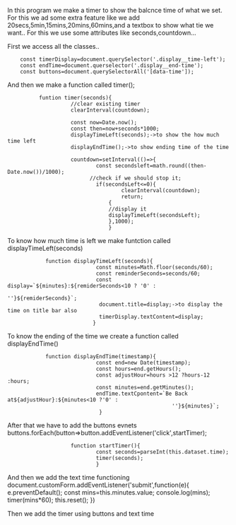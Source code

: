 In this program we make a timer to show the balcnce time of what we set.
For this we ad some extra feature like we add 20secs,5min,15mins,20mins,60mins,and a textbox to show 
what tie we want..
For this we use some attributes like seconds,countdown...

First we access all the classes..

        const timerDisplay=document.querySelector('.display__time-left');
        const endTime=document.querselector('.display__end-time');
        const buttons=document.querySelectorAll('[data-time']);
        
        
And then we make a function called timer();

              funtion timer(seconds){
                        //clear existing timer
                        clearInterval(countdown);
                        
                        const now=Date.now();
                        const then=now+seconds*1000;
                        displayTimeLeft(seconds);->to show the how much time left 
                        displayEndTime();->to show ending time of the time
                        
                        countdown=setInterval(()=>{
                                const secondsleft=math.round((then-Date.now())/1000);
                              //check if we should stop it;
                                if(secondsLeft<=0){
                                        clearInterval(countdown);
                                        return;
                                    {
                                    //display it
                                    displayTimeLeft(secondsLeft);
                                    },1000);
                                    }
    
To know how much time is left we make funtction called displayTimeLeft(seconds)


                function displayTimeLeft(seconds){
                                const minutes=Math.floor(seconds/60);
                                const reminderSeconds=seconds/60;
                                const display=`${minutes}:${remiderSeconds<10 ? '0' : 
                                                        ''}${remiderSeconds}`;
                                 document.title=display;->to display the time on title bar also
                                 timerDisplay.textContent=display;
                               }
To know the ending of the time we create a function called displayEndTime()
                
                function displayEndTime(timestamp){
                                const end=new Date(timestamp);
                                const hours=end.getHours();
                                const adjustHour=hours >12 ?hours-12 :hours;
                                const minutes=end.getMinutes();
                                endTime.textCpontent=`Be Back at${adjustHour}:${minutes<10 ?'0' : 
                                                        ''}${minutes}`;
                                 }
                                 

After that we have to add the buttons evnets
                buttons.forEach(button=>button.addEventListener('click',startTimer);
                
                        function startTimer(){
                                const seconds=parseInt(this.dataset.time);
                                timer(seconds);
                                }
                                
And then we add the text time functioning
                document.customForm.addEventListener('submit',function(e){
                                e.preventDefault();
                                const mins=this.minutes.value;
                                console.log(mins);
                                timer(mins*60);
                                this.reset();
                               })
                               
                               
Then we add the timer using buttons and text time



                                   
                        
                        
